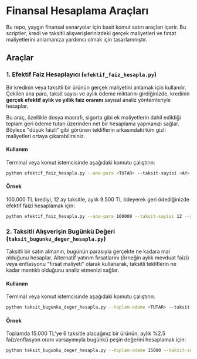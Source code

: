 # Finansal Hesaplama Araçları

Bu repo, yaygın finansal senaryolar için basit komut satırı araçları içerir. Bu scriptler, kredi ve taksitli alışverişlerinizdeki gerçek maliyetleri ve fırsat maliyetlerini anlamanıza yardımcı olmak için tasarlanmıştır.

## Araçlar

### 1. Efektif Faiz Hesaplayıcı (`efektif_faiz_hesapla.py`)

Bir kredinin veya taksitli bir ürünün gerçek maliyetini anlamak için kullanılır. Çekilen ana para, taksit sayısı ve aylık ödeme miktarını girdiğinizde, kredinin **gerçek efektif aylık ve yıllık faiz oranını** sayısal analiz yöntemleriyle hesaplar. 

Bu araç, özellikle dosya masrafı, sigorta gibi ek maliyetlerin dahil edildiği toplam geri ödeme tutarı üzerinden net bir hesaplama yapmanızı sağlar. Böylece "düşük faizli" gibi görünen tekliflerin arkasındaki tüm gizli maliyetleri ortaya çıkarabilirsiniz.

#### Kullanım
Terminal veya komut istemcisinde aşağıdaki komutu çalıştırın:
```bash
python efektif_faiz_hesapla.py --ana-para <TUTAR> --taksit-sayisi <AY> --aylik-odeme <TUTAR>
```

#### Örnek
100.000 TL krediyi, 12 ay taksitle, aylık 9.500 TL ödeyerek geri ödediğinizde efektif faizi hesaplamak için:
```bash
python efektif_faiz_hesapla.py --ana-para 100000 --taksit-sayisi 12 --aylik-odeme 9500
```

### 2. Taksitli Alışverişin Bugünkü Değeri (`taksit_bugunku_deger_hesapla.py`)

Taksitli bir satın almanın, bugünün parasıyla gerçekte ne kadara mal olduğunu hesaplar. Alternatif yatırım fırsatlarını (örneğin aylık mevduat faizi) veya enflasyonu "fırsat maliyeti" olarak kullanarak, taksitli tekliflerin ne kadar mantıklı olduğunu analiz etmenizi sağlar.

#### Kullanım
Terminal veya komut istemcisinde aşağıdaki komutu çalıştırın:
```bash
python taksit_bugunku_deger_hesapla.py --toplam-odeme <TUTAR> --taksit-sayisi <AY> --aylik-faiz <YÜZDE>
```

#### Örnek
Toplamda 15.000 TL'ye 6 taksitle alacağınız bir ürünün, aylık %2.5 faiz/enflasyon oranı varsayımıyla bugünkü peşin değerini hesaplamak için:
```bash
python taksit_bugunku_deger_hesapla.py --toplam-odeme 15000 --taksit-sayisi 6 --aylik-faiz 2.5
```
